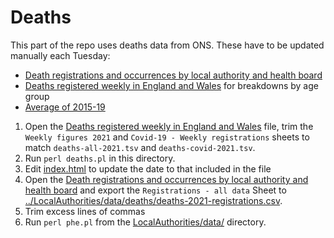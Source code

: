 # Deaths

This part of the repo uses deaths data from ONS. These have to be updated manually each Tuesday:

* [Death registrations and occurrences by local authority and health board](https://www.ons.gov.uk/peoplepopulationandcommunity/healthandsocialcare/causesofdeath/datasets/deathregistrationsandoccurrencesbylocalauthorityandhealthboard)
* [Deaths registered weekly in England and Wales](https://www.ons.gov.uk/peoplepopulationandcommunity/birthsdeathsandmarriages/deaths/datasets/weeklyprovisionalfiguresondeathsregisteredinenglandandwales) for breakdowns by age group
* [Average of 2015-19](https://www.ons.gov.uk/peoplepopulationandcommunity/birthsdeathsandmarriages/deaths/adhocs/11485fiveyearaverageweeklydeathsbysexandagegroupenglandandwalesdeathsoccurringbetween2015and2019)


1. Open the [Deaths registered weekly in England and Wales](https://www.ons.gov.uk/peoplepopulationandcommunity/birthsdeathsandmarriages/deaths/datasets/weeklyprovisionalfiguresondeathsregisteredinenglandandwales) file, trim the `Weekly figures 2021` and `Covid-19 - Weekly registrations` sheets to match `deaths-all-2021.tsv` and `deaths-covid-2021.tsv`.
2. Run `perl deaths.pl` in this directory.
3. Edit [index.html](index.html) to update the date to that included in the file
3. Open the [Death registrations and occurrences by local authority and health board](https://www.ons.gov.uk/peoplepopulationandcommunity/healthandsocialcare/causesofdeath/datasets/deathregistrationsandoccurrencesbylocalauthorityandhealthboard) and export the `Registrations - all data` Sheet to [../LocalAuthorities/data/deaths/deaths-2021-registrations.csv](../LocalAuthorities/data/deaths/deaths-2021-registrations.csv).
4. Trim excess lines of commas
5. Run `perl phe.pl` from the [LocalAuthorities/data/](../LocalAuthorities/data/) directory.